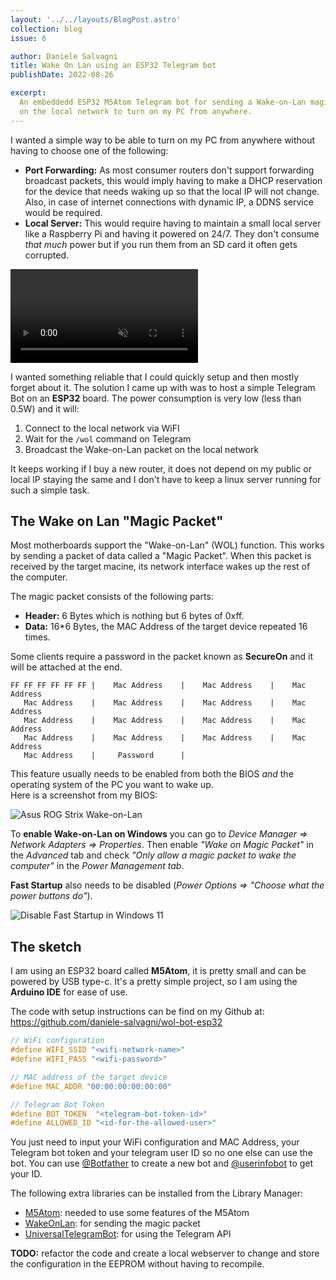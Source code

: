 ```yaml
---
layout: '../../layouts/BlogPost.astro'
collection: blog
issue: 6

author: Daniele Salvagni
title: Wake On Lan using an ESP32 Telegram bot
publishDate: 2022-08-26

excerpt:
  An embeddedd ESP32 M5Atom Telegram bot for sending a Wake-on-Lan magic packet
  on the local network to turn on my PC from anywhere.
---
```


I wanted a simple way to be able to turn on my PC from anywhere without having
to choose one of the following:

- **Port Forwarding:** As most consumer routers don't support forwarding
  broadcast packets, this would imply having to make a DHCP reservation for the
  device that needs waking up so that the local IP will not change. Also, in
  case of internet connections with dynamic IP, a DDNS service would be
  required.
- **Local Server:** This would require having to maintain a small local server
  like a Raspberry Pi and having it powered on 24/7. They don't consume _that
  much_ power but if you run them from an SD card it often gets corrupted.

<video autoplay loop muted>
  <source src="/assets/img/content/004/esp32-wake-on-lan.mp4" type="video/mp4" />
</video><br/>

I wanted something reliable that I could quickly setup and then mostly forget
about it. The solution I came up with was to host a simple Telegram Bot on an
**ESP32** board. The power consumption is very low (less than 0.5W) and it will:

1. Connect to the local network via WiFI
2. Wait for the `/wol` command on Telegram
3. Broadcast the Wake-on-Lan packet on the local network

It keeps working if I buy a new router, it does not depend on my public or local
IP staying the same and I don't have to keep a linux server running for such a
simple task.

## The Wake on Lan "Magic Packet"

Most motherboards support the "Wake-on-Lan" (WOL) function. This works by
sending a packet of data called a "Magic Packet". When this packet is received
by the target macine, its network interface wakes up the rest of the computer.

The magic packet consists of the following parts:

- **Header:** 6 Bytes which is nothing but 6 bytes of 0xff.
- **Data:** 16\*6 Bytes, the MAC Address of the target device repeated 16 times.

Some clients require a password in the packet known as **SecureOn** and it will
be attached at the end.

```
FF FF FF FF FF FF |    Mac Address    |    Mac Address    |    Mac Address
   Mac Address    |    Mac Address    |    Mac Address    |    Mac Address
   Mac Address    |    Mac Address    |    Mac Address    |    Mac Address
   Mac Address    |    Mac Address    |    Mac Address    |    Mac Address
   Mac Address    |     Password      |
```

This feature usually needs to be enabled from both the BIOS _and_ the operating
system of the PC you want to wake up.  
Here is a screenshot from my BIOS:

![Asus ROG Strix Wake-on-Lan](/assets/img/content/004/asus-rog-strix-wol.png)

To **enable Wake-on-Lan on Windows** you can go to _Device Manager => Network
Adapters => Properties_. Then enable _"Wake on Magic Packet"_ in the _Advanced_
tab and check _"Only allow a magic packet to wake the computer"_ in the _Power
Management tab_.

**Fast Startup** also needs to be disabled (_Power Options => "Choose what the
power buttons do"_).

![Disable Fast Startup in Windows 11](/assets/img/content/004/disable-fast-startup.png)

## The sketch

I am using an ESP32 board called **M5Atom**, it is pretty small and can be
powered by USB type-c. It's a pretty simple project, so I am using the **Arduino
IDE** for ease of use.

The code with setup instructions can be find on my Github at:
https://github.com/daniele-salvagni/wol-bot-esp32

```cpp
// WiFi configuration
#define WIFI_SSID "<wifi-network-name>"
#define WIFI_PASS "<wifi-password>"

// MAC address of the target device
#define MAC_ADDR "00:00:00:00:00:00"

// Telegram Bot Token
#define BOT_TOKEN  "<telegram-bot-token-id>"
#define ALLOWED_ID "<id-for-the-allowed-user>"
```

You just need to input your WiFi configuration and MAC Address, your Telegram
bot token and your telegram user ID so no one else can use the bot. You can use
[@Botfather](https://t.me/botfather) to create a new bot and
[@userinfobot](https://t.me/userinfobot) to get your ID.

The following extra libraries can be installed from the Library Manager:

- [M5Atom](https://www.arduino.cc/reference/en/libraries/m5atom/): needed to use
  some features of the M5Atom
- [WakeOnLan](https://www.arduino.cc/reference/en/libraries/wakeonlan/): for
  sending the magic packet
- [UniversalTelegramBot](https://www.arduino.cc/reference/en/libraries/universaltelegrambot/):
  for using the Telegram API

**TODO:** refactor the code and create a local webserver to change and store the
configuration in the EEPROM without having to recompile.
